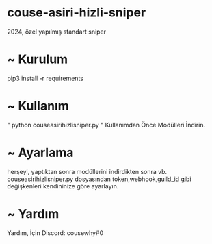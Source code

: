 # couse-asiri-hizli-sniper
2024, özel yapılmış standart sniper


# ~ Kurulum
pip3 install -r requirements 


# ~ Kullanım
" python couseasirihizlisniper.py " 
Kullanımdan Önce Modülleri İndirin.

# ~ Ayarlama
herşeyi, yaptıktan sonra modüllerini indirdikten sonra vb.
couseasirihizlisniper.py dosyasından token,webhook,guild_id gibi değişkenleri kendininize göre ayarlayın.

# ~ Yardım 
Yardım, İçin Discord: cousewhy#0
